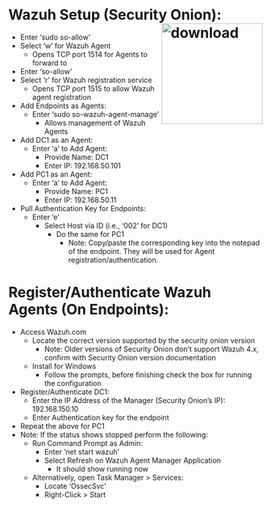 # Wazuh Setup (Security Onion): <img width="200" height="200" align="right" alt="download" src="https://github.com/user-attachments/assets/5c8aee06-09a1-4cbc-838e-98cd4d0451d4" />
- Enter ‘sudo so-allow’ 
- Select ‘w’ for Wazuh Agent 
  - Opens TCP port 1514 for Agents to forward to
- Enter ‘so-allow’ 
- Select ‘r’ for Wazuh registration service 
  - Opens TCP port 1515 to allow Wazuh agent registration
- Add Endpoints as Agents:
  - Enter ‘sudo so-wazuh-agent-manage’
    - Allows management of Wazuh Agents
- Add DC1 as an Agent:
  - Enter ‘a’ to Add Agent:
    - Provide Name: DC1
    - Enter IP: 192.168.50.101
- Add PC1 as an Agent:
  - Enter ‘a’ to Add Agent:
    - Provide Name: PC1
    - Enter IP: 192.168.50.11
- Pull Authentication Key for Endpoints:
  - Enter ‘e’
    - Select Host via ID (i.e., ‘002’ for DC1) 
      - Do the same for PC1
        - Note: Copy/paste the corresponding key into the notepad of the endpoint. They will be used for Agent registration/authentication.
# Register/Authenticate Wazuh Agents (On Endpoints):
- Access Wazuh.com 
  - Locate the correct version supported by the security onion version
    - Note: Older versions of Security Onion don’t support Wazuh 4.x, confirm with Security Onion version documentation
  - Install for Windows 
    - Follow the prompts, before finishing check the box for running the configuration
- Register/Authenticate DC1:
  - Enter the IP Address of the Manager (Security Onion’s IP): 192.168.150.10
  - Enter Authentication key for the endpoint 
- Repeat the above for PC1
- Note: If the status shows stopped perform the following:
  - Run Command Prompt as Admin:
    - Enter ‘net start wazuh’
    - Select Refresh on Wazuh Agent Manager Application 
      - It should show running now
  - Alternatively, open Task Manager > Services:
    - Locate ‘OssecSvc’ 
    - Right-Click > Start 
